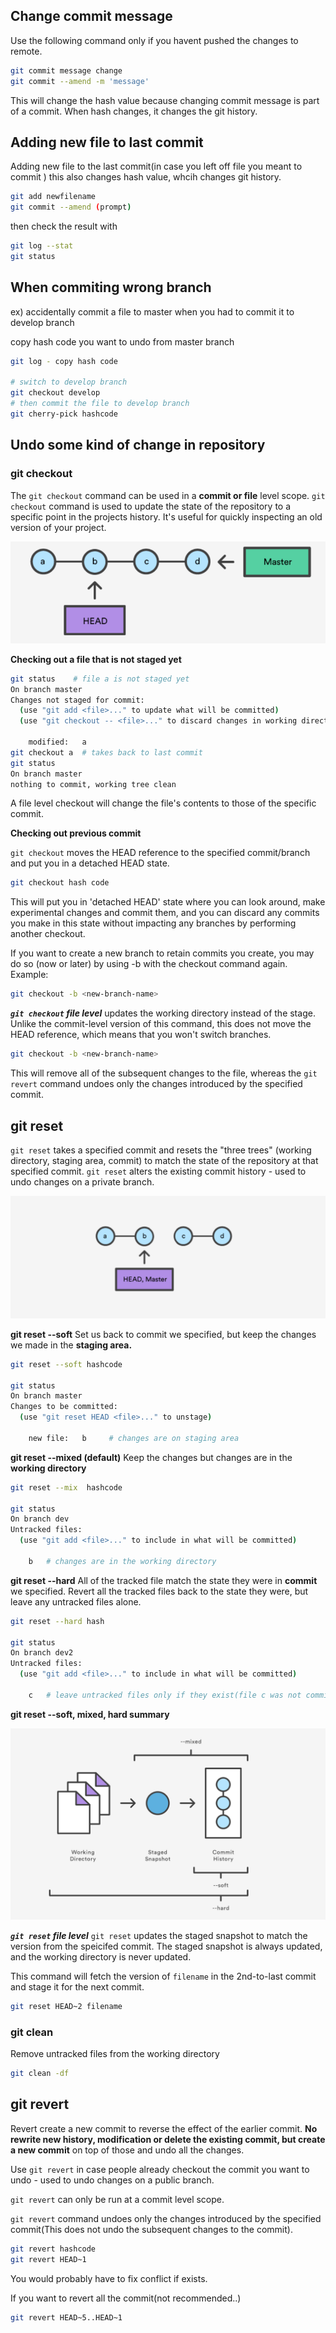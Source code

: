 ## Change commit message
Use the following command only if you havent pushed the changes to remote. 

``` bash
git commit message change
git commit --amend -m 'message'
```

This will change the hash value because changing commit message is part of a commit. When hash changes, it changes the git history. 

## Adding new file to last commit
Adding new file to the last commit(in case you left off file you meant to commit )
this also changes hash value, whcih changes git history.

``` bash
git add newfilename
git commit --amend (prompt)
```

then check the result with
``` bash
git log --stat
git status
```

## When commiting wrong branch
ex) accidentally commit a file to master when you had to commit it to develop branch

copy hash code you want to undo from master branch
``` bash
git log - copy hash code

# switch to develop branch
git checkout develop
# then commit the file to develop branch
git cherry-pick hashcode
```

## Undo some kind of change in repository 


### git checkout

The `git checkout` command can be used in a __commit or file__ level scope. `git checkout` command is used to update the state of the repository to a specific point in the projects history.  It's useful for quickly inspecting an old version of your project.


![git checkout](../images/git_checkout.png)

**Checking out a file that is not staged yet** 
``` bash
git status    # file a is not staged yet
On branch master
Changes not staged for commit:
  (use "git add <file>..." to update what will be committed)
  (use "git checkout -- <file>..." to discard changes in working directory)

	modified:   a
git checkout a  # takes back to last commit 
git status
On branch master
nothing to commit, working tree clean
```
A file level checkout will change the file's contents to those of the specific commit. 



**Checking out previous commit** 

`git checkout` moves the HEAD reference to the specified commit/branch and put you in a detached HEAD state. 
``` bash
git checkout hash code
```
This will put you in 'detached HEAD' state where you can look around, make experimental changes and commit them, and you can discard any commits you make in this state without impacting any branches by performing another checkout.

If you want to create a new branch to retain commits you create, you may
do so (now or later) by using -b with the checkout command again. Example:

``` bash
git checkout -b <new-branch-name>
```

***```git checkout``` file level***
updates the working directory instead of the stage. Unlike the commit-level version of this command, this does not move the HEAD reference, which means that you won't switch branches. 

``` bash
git checkout -b <new-branch-name>
```

This will remove all of the subsequent changes to the file, whereas the `git revert` command undoes only the changes introduced by the specified commit. 

## git reset
`git reset` takes a specified commit and resets the "three trees" (working directory, staging area, commit) to match the state of the repository at that specified commit. `git reset` alters the existing commit history - used to undo changes on a private branch. 

![git checkout](../images/git_reset.png)

**git reset --soft**
Set us back to commit we specified, but keep the changes we made in the **staging area.**
``` bash
git reset --soft hashcode

git status
On branch master
Changes to be committed:
  (use "git reset HEAD <file>..." to unstage)

	new file:   b     # changes are on staging area

```

**git reset --mixed (default)**
Keep the changes but changes are in the __working directory__ 
``` bash
git reset --mix  hashcode

git status
On branch dev
Untracked files:
  (use "git add <file>..." to include in what will be committed)

	b   # changes are in the working directory

```

**git reset --hard**
All of the tracked file match the state they were in **commit** we specified. Revert all the tracked files back to the state they were, but leave any untracked files alone.
``` bash
git reset --hard hash

git status
On branch dev2
Untracked files:
  (use "git add <file>..." to include in what will be committed)

	c   # leave untracked files only if they exist(file c was not commited)
```
**git reset --soft, mixed, hard summary**

![git checkout](../images/git_reset2.png)

***`git reset` file level***
`git reset` updates the staged snapshot to match the version from the speicifed commit. The staged snapshot is always updated, and the working directory is never updated. 

This command will fetch the version of `filename` in the 2nd-to-last commit and stage it for the next commit. 

``` bash
git reset HEAD~2 filename
```


### git clean
Remove untracked files from the working directory
``` bash
git clean -df
```



## git revert

Revert create a new commit to reverse the effect of the earlier commit. **No rewrite new history,  modification or delete the existing commit, but create a new commit** on top of those and undo all the changes. 


Use `git revert` in case people already checkout the commit you want to undo - used to undo changes on a public branch. 

`git revert` can only be run at a commit level scope. 

`git revert` command undoes only the changes introduced by the specified commit(This does not undo the subsequent changes to the commit).

``` bash
git revert hashcode
git revert HEAD~1
```
You would probably have to fix conflict if exists.

If you want to revert all the commit(not recommended..)
``` bash
git revert HEAD~5..HEAD~1
```
